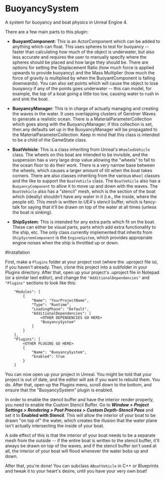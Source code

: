 # BuoyancySystem
A system for buoyancy and boat physics in Unreal Engine 4.

There are a few main parts to this plugin:

* **BuoyantComponent**: This is an ActorComponent which can be added to anything which can float. This uses spheres to test for buoyancy -- faster than calculating how much of the object is underwater, but also less accurate and requires the user to manually specify where the spheres should be placed and how large they should be. There are options for setting the Displacement Ratio (how much force is applied upwards to provide buoyancy) and the Mass Multiplier (how much the force of gravity is multiplied by when the BuoyantComponent is falling downwards). You can also set points which will cause the object to lose buoyancy if any of the points goes underwater -- this can model, for example, the top of a boat going a little too low, causing water to rush in and sink the boat.

* **BuoyancyManager**: This is in charge of actually managing and creating the waves in the water. It uses overlapping clusters of Gerstner Waves to generate a realistic ocean. There is a MaterialParameterCollection which goes along with the BuoyancyManager; if this collection is set, then any defaults set up in the BuoyancyManager will be propagated to the MaterialParameterCollection. Keep in mind that this class is intended to be a child of the GameState class.

* **BoatVehicle**: This is a class inheriting from Unreal's `WheeledVehicle` class. The wheels on this boat are intended to be invisible, and the suspension has a very large drop value allowing the "wheels" to fall to the ocean floor to do their work. There is a very narrow base between the wheels, which causes a larger amount of tilt when the boat takes corners. There are also classes inheriting from the various `Wheel` classes and the like to support the `BoatVehicle` class. The `BoatVehicle` also has a `BuoyancyComponent` to allow it to move up and down with the waves. The `BoatVehicle` also has a "stencil" mesh, which is the section of the boat which (ideally) shouldn't have any water in it (i.e., the inside, where the people sit). This mesh is written to UE4's stencil buffer, which is fancy-talk for saying that it'll be drawn on top of the water at all times (unless the boat is sinking).

* **ShipSystem**: This is intended for any extra parts which fit on the boat. These can either be visual parts, parts which add extra functionality to the ship, etc. The only class currently implemented that inherits from `ShipSystemComponent` is the `EngineSystem`, which provides appropriate engine noises when the ship is throttled up or down.

#Installation

First, make a `Plugins` folder at your project root (where the .uproject file is), if you haven't already. Then, clone this project into a subfolder in your Plugins directory. After that, open up your project's .uproject file in Notepad (or a similar text editor), and change the `"AdditionalDependencies"` and `"Plugins"` sections to look like this:

```
	"Modules": [
		{
			"Name": "YourProjectName",
			"Type": "Runtime",
			"LoadingPhase": "Default",
			"AdditionalDependencies": [
				<OTHER DEPENDENCIES GO HERE>
				"BuoyancySystem"
			]
		}
	],
	"Plugins": [
		<OTHER PLUGINS GO HERE>
		{
			"Name": "BuoyancySystem",
			"Enabled": true
		}
	]
```

You can now open up your project in Unreal. You might be told that your project is out of date, and the editor will ask if you want to rebuild them. You do. After that, open up the Plugins menu, scroll down to the bottom, and ensure that the "BuoyancySystem" plugin is enabled.

In order to enable the stencil buffer and have the interior render properly, you need to enable the Custom Stencil Buffer. Go to ***Window > Project Settings > Rendering > Post Process > Custom Depth-Stencil Pass*** and set it to **Enabled with Stencil**. This will allow the interior of your boat to be drawn "on top of" the water, which creates the illusion that the water plane isn't actually intersecting the inside of your boat.

A side effect of this is that the interior of your boat needs to be a separate mesh from the outside -- if the entire boat is written to the stencil buffer, it'll always be drawn on top of the waves, and if the stencil buffer isn't used at all, the interior of your boat will flood whenever the water bobs up and down.

After that, you're done! You can subclass `ABoatVehicle` in C++ or Blueprints and tweak it to your heart's desire, until you have your very own boat!

